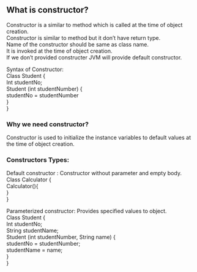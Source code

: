 ## What is constructor?
Constructor is a similar to method which is called at the time of object creation.  
Constructor is similar to method but it don’t have return type.   
Name of the constructor should be same as class name.  
It is invoked at the time of object creation.  
If we don’t provided constructer JVM will provide default constructor.  

Syntax of Constructor:  
Class Student {  
	Int studentNo;  
	Student (int studentNumber) {  
	studentNo = studentNumber  
	}  
}  

### Why we need constructor? 
Constructor is used to initialize the instance variables to default values at the time of object creation.

### Constructors Types:
Default constructor :  Constructor without parameter and empty body.  
Class Calculator {  
	Calculator(){  
	}  
}  

Parameterized constructor: Provides specified values to object.  
Class Student {  
	Int studentNo;  
	String studentName;  
	Student (int studentNumber, String name) {  
	studentNo = studentNumber;  
	studentName = name;  
	}  
}  

